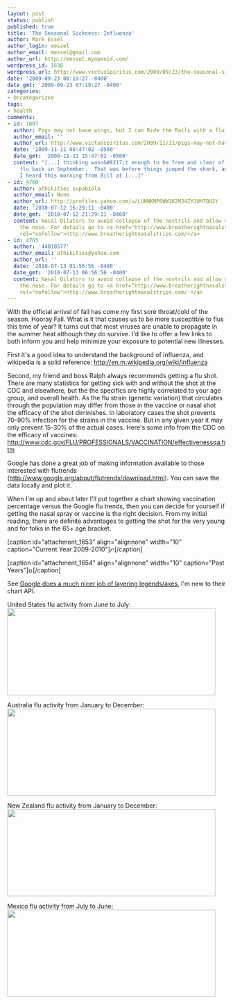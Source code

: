 ```yaml
---
layout: post
status: publish
published: true
title: 'The Seasonal Sickness: Influenza'
author: Mark Essel
author_login: messel
author_email: messel@gmail.com
author_url: http://messel.myopenid.com/
wordpress_id: 1638
wordpress_url: http://www.victusspiritus.com/2009/09/23/the-seasonal-sickness-influenza/
date: '2009-09-23 00:19:27 -0400'
date_gmt: '2009-09-23 07:19:27 -0400'
categories:
- Uncategorized
tags:
- health
comments:
- id: 1607
  author: Pigs may not have wings, but I can Ride the Rails with a flu
  author_email: ''
  author_url: http://www.victusspiritus.com/2009/11/11/pigs-may-not-have-wings-but-i-can-ride-the-rails-with-a-flu/
  date: '2009-11-11 08:47:02 -0500'
  date_gmt: '2009-11-11 15:47:02 -0500'
  content: "[...] thinking wasn&#8217;t enough to be free and clear of this year&#8217;s
    flu back in September.  That was before things jumped the shark, and schools closed.
    I heard this morning from Bill at [...]"
- id: 4760
  author: athikities supabiola
  author_email: None
  author_url: http://profiles.yahoo.com/u/LUNNKMP6WW3K2MJ4ZYJUHTQU2Y
  date: '2010-07-12 16:29:11 -0400'
  date_gmt: '2010-07-12 21:29:11 -0400'
  content: Nasal Dilators to avoid collapse of the nostrils and allow more air into
    the nose. For details go to <a href="http://www.breatherightnasalstrips.com/"
    rel="nofollow">http://www.breatherightnasalstrips.com/</a>
- id: 4765
  author: '44010577'
  author_email: athikities@yahoo.com
  author_url: ''
  date: '2010-07-13 01:56:56 -0400'
  date_gmt: '2010-07-13 06:56:56 -0400'
  content: Nasal Dilators to avoid collapse of the nostrils and allow more air into
    the nose. For details go to <a href="http://www.breatherightnasalstrips.com/%C2%A0"
    rel="nofollow">http://www.breatherightnasalstrips.com/ </a>
---
```

<p>With the official arrival of fall has come my first sore throat/cold of the season. Hooray Fall. What is it that causes us to be more susceptible to flus this time of year? It turns out that most viruses are unable to propagate in the summer heat although they do survive. I'd like to offer a few links to both inform you and help minimize your exposure to potential new illnesses.</p>
<p>First it's a good idea to understand the background of influenza, and wikipedia is a solid reference: <a href="http://en.m.wikipedia.org/wiki/Influenza">http://en.m.wikipedia.org/wiki/Influenza</a></p>
<p>Second, my friend and boss Ralph always recommends getting a flu shot. There are many statistics for getting sick with and without the shot at the CDC and elsewhere, but the the specifics are highly correlated to your age group, and overall health. As the flu strain (genetic variation) that circulates through the population may differ from those in the vaccine or nasal shot the efficacy of the shot diminishes. In laboratory cases the shot prevents 70-90% infection for the strains in the vaccine. But in any given year it may only prevent 15-30% of the actual cases. Here's some info from the CDC on the efficacy of vaccines: <a href="http://www.cdc.gov/FLU/PROFESSIONALS/VACCINATION/effectivenessqa.htm">http://www.cdc.gov/FLU/PROFESSIONALS/VACCINATION/effectivenessqa.htm</a></p>
<p>Google has done a great job of making information available to those interested with flutrends (<a href="http://www.google.org/about/flutrends/download.html">http://www.google.org/about/flutrends/download.html</a>). You can save the data locally and plot it.</p>
<p>When I'm up and about later I'll put together a chart showing vaccination percentage versus the Google flu trends, then you can decide for yourself if getting the nasal spray or vaccine is the right decision. From my initial reading, there are definite advantages to getting the shot for the very young and for folks in the 65+ age bracket.</p>
<p>[caption id="attachment_1653" align="alignnone" width="10" caption="Current Year 2009-2010"]<img class="size-full wp-image-1653" title="Current Year 2009-2010" src="http://www.victusspiritus.com/wp-content/uploads/2009/09/dot_current1.gif" alt="Current Year 2009-2010" width="10" height="10" />[/caption]</p>
<p>[caption id="attachment_1654" align="alignnone" width="10" caption="Past Years"]<img class="size-full wp-image-1654" title="Past Years" src="http://www.victusspiritus.com/wp-content/uploads/2009/09/dot_past1.gif" alt="Past Years" width="10" height="10" />[/caption]</p>
<p>See <a href="http://www.google.org/flutrends/intl/en_us/">Google does a much nicer job of layering legends/axes</a>, I'm new to their chart API.</p>
<p>United States flu activity from June to July:<br />
<img class="alignnone" title="flu activity" src="http://chart.apis.google.com/chart?cht=ls&amp;chs=520x151&amp;chd=s:EEDDDEEEFFGHIJLNONPQNRRRVcfYZekssngeaXUROMMLLKJIHGGF,FFEEEEFFFGHIJKKLMPQQOSRTZecWTUWYZbbaWVURNLKKJJJHHGGF,FEEEEFFFGIKLLMMOQQSPUUVZfiZVXbfffdaWVRPPNMKJJIIHGGFF,FFFFFFFGHIKLMMNNPRTPUSRTVdcXht356xleYVRPOMLKJNIHGGFF,EEEEHGFFGIKMMMMOOPRSPVSRRVWSSYehiieZVTPONNOLKJIHHGGF,FEEEEEEGIKNO________________________________________&amp;chco=D2E7FD,C1DEFC,A6D0FB,B7D8FA,8DC3FB,3B66FF&amp;chls=1,1,0|1,1,0|1,1,0|1,1,0|1,1,0|2,1,0&amp;chm=o,3B66FF,5,11,10,0" alt="" width="480" height="200" /></p>
<p>Australia flu activity from January to December:<br />
<img class="alignnone" title="flu activity" src="http://chart.apis.google.com/chart?cht=ls&amp;chs=520x151&amp;chd=s:____________________________________________________,____________________________________________________,HEDFFEGFGHHHILMKMIMNOPTPYbaaXYbeWXSQSOLKGGGFHFEEEEGF,FDDEEEEEFGHHIJKKIMLQQRVXdqx2yz56vvXVVUTMMJIHHGGFEFFF,FEEEEEGHIIGIJMMMOOOSRQRSTWXZWVaentrdVSOLJHHHGFGFEDEE,EDCCCCCDFEEEFFGIIHKLPRVWUagXWUSRONMKJI______________&amp;chco=D2E7FD,C1DEFC,A6D0FB,B7D8FA,8DC3FB,3B66FF&amp;chls=1,1,0|1,1,0|1,1,0|1,1,0|1,1,0|2,1,0&amp;chm=o,3B66FF,5,37,10,0" alt="" width="480" height="200" /></p>
<p>New Zealand flu activity from January to December:<br />
<img class="alignnone" title="flu activity" src="http://chart.apis.google.com/chart?cht=ls&amp;chs=520x151&amp;chd=s:____________________________________________________,____________________________________________________,CCCCCCBFEDEDDEECDEEJJKLRUmeWWXWXYQQOJJFEDDFDCECCBCEC,BCBBABCCDCCCEEEFEDIFIHIMMUSZebZbYcVNNKGGGEEEDCDCCCBD,DCCCCCEDDEEEDEEEGHHKNLPYUacjjeu64ppdYWPIJHGFFFDCDDDD,DDCCCCCDFEFEFFEEFGIIKMTPZj2rfdUXacZWQP______________&amp;chco=D2E7FD,C1DEFC,A6D0FB,B7D8FA,8DC3FB,3B66FF&amp;chls=1,1,0|1,1,0|1,1,0|1,1,0|1,1,0|2,1,0&amp;chm=o,3B66FF,5,37,10,0" alt="" width="480" height="200" /></p>
<p>Mexico flu activity from July to June:<br />
<img class="alignnone" title="flu activity" src="http://chart.apis.google.com/chart?cht=ls&amp;chs=520x151&amp;chd=s:NMMMMMLLNPPRRRRSSVUUWXXYabZXXXUVWVWVVWUTSRQRQQRQOOOM,ONONNNMMMPPQQQRSUXZYZZbbcdbacZXWUWWUVUSTRSQQRRRQPQPP,OOPOPOOPQRTTTWXWWZabcfhghfm64wrnoligecWXWVVUUUTTSRQP,QQPQQPOPSUWWXYXYZbbdddhhjgl4xqlggfdaXWVUTTRRQQQPOONN,NONNMMMOPRRSUTUVWYYZZacdcbcmolhfeddcYXVSRTXRRPOPQPON,NNNNNMMNPTWW________________________________________&amp;chco=D2E7FD,C1DEFC,A6D0FB,B7D8FA,8DC3FB,3B66FF&amp;chls=1,1,0|1,1,0|1,1,0|1,1,0|1,1,0|2,1,0&amp;chm=o,3B66FF,5,11,10,0" alt="" width="480" height="200" /></p>
